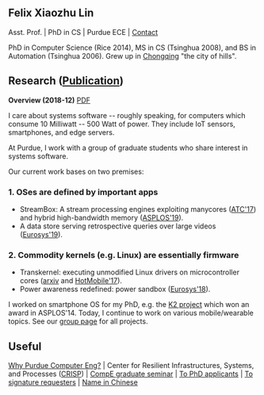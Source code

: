## Felix Xiaozhu Lin

Asst. Prof. | PhD in CS | Purdue ECE | [Contact](/contact.html)

PhD in Computer Science (Rice 2014), MS in CS (Tsinghua 2008), and BS in Automation (Tsinghua 2006). Grew up in [Chongqing](http://upload.wikimedia.org/wikipedia/commons/6/60/Chongqing_Night_Yuzhong.jpg) "the city of hills". 



<!--- 
**I care system software for addressing challenges raised by new workloads and new hardware. My recent work includes OS support for stream processing, for heterogeneous memory, and for wearable devices.**
-->

## Research ([Publication](https://thexsel.github.io/papers.html))

**Overview (2018-12)** [PDF](/two-inquiries-v3.pdf)

I care about systems software -- roughly speaking, for computers which consume 10 Milliwatt -- 500 Watt of power. 
They include IoT sensors, smartphones, and edge servers. 

At Purdue, I work with a group of graduate students who share interest in systems software. 

Our current work bases on two premises: 

### 1. OSes are defined by important apps 
* StreamBox: A stream processing engines exploiting manycores ([ATC'17](https://thexsel.github.io/p/streambox/index.html)) and hybrid high-bandwidth memory ([ASPLOS'19](https://arxiv.org/abs/1901.01328)). 
* A data store serving retrospective queries over large videos ([Eurosys'19](https://arxiv.org/abs/1810.01794)). 

### 2. Commodity kernels (e.g. Linux) are essentially firmware 
* Transkernel: executing unmodified Linux drivers on microcontroller cores ([arxiv](https://arxiv.org/abs/1811.05000) and [HotMobile'17](https://thexsel.github.io/papers/hotmobile17.pdf)).
* Power awareness redefined: power sandbox ([Eurosys'18](https://thexsel.github.io/p/psbox/index.html)).

I worked on smartphone OS for my PhD, e.g. the [K2 project](http://www.k2os.org) which won an award in ASPLOS'14. Today, I continue to work on various mobile/wearable topics. See our [group page](http://xsel.rocks) for all projects.

<!---
At Purdue, I work with a group of graduate students who share the above opinion (sometimes). See our [group page](http://xsel.rocks) for all the projects.
-->

## Useful 

[Why Purdue Computer Eng?](https://engineering.purdue.edu/ComputerEngineering/) 
| Center for Resilient Infrastructures, Systems, and Processes ([CRISP](https://engineering.purdue.edu/CRISP))
| [CompE graduate seminar](/gradtalks/index.html)
| [To PhD applicants](/hiring.html)
| [To signature requesters](/sign.html)
| [Name in Chinese](/img/name.jpg)


